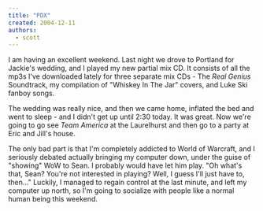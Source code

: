 ```yaml
---
title: "PDX"
created: 2004-12-11
authors:
  - scott
---
```


I am having an excellent weekend. Last night we drove to Portland for Jackie's wedding, and I played my new partial mix CD. It consists of all the mp3s I've downloaded lately for three separate mix CDs - The _Real Genius_ Soundtrack, my compilation of "Whiskey In The Jar" covers, and Luke Ski fanboy songs.

The wedding was really nice, and then we came home, inflated the bed and went to sleep - and I didn't get up until 2:30 today. It was great. Now we're going to go see _Team America_ at the Laurelhurst and then go to a party at Eric and Jill's house.

The only bad part is that I'm completely addicted to World of Warcraft, and I seriously debated actually bringing my computer down, under the guise of "showing" WoW to Sean. I probably would have let him play. "Oh what's that, Sean? You're not interested in playing? Well, I guess I'll just have to, then..." Luckily, I managed to regain control at the last minute, and left my computer up north, so I'm going to socialize with people like a normal human being this weekend.
